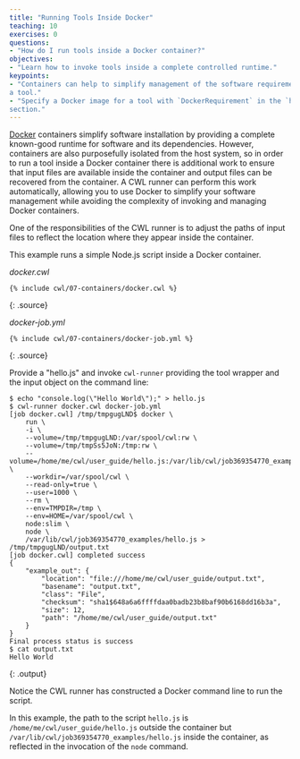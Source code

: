 ```yaml
---
title: "Running Tools Inside Docker"
teaching: 10
exercises: 0
questions:
- "How do I run tools inside a Docker container?"
objectives:
- "Learn how to invoke tools inside a complete controlled runtime."
keypoints:
- "Containers can help to simplify management of the software requirements of
a tool."
- "Specify a Docker image for a tool with `DockerRequirement` in the `hints`
section."
---
```

[Docker][docker] containers simplify software installation by providing a
complete known-good runtime for software and its dependencies.  However,
containers are also purposefully isolated from the host system, so in
order to run a tool inside a Docker container there is additional work to
ensure that input files are available inside the container and output
files can be recovered from the container.  A CWL runner can perform this work
automatically, allowing you to use Docker to simplify your software
management while avoiding the complexity of invoking and managing Docker
containers.

One of the responsibilities of the CWL runner is to adjust the paths of
input files to reflect the location where they appear inside the container.  


This example runs a simple Node.js script inside a Docker container.

*docker.cwl*

~~~
{% include cwl/07-containers/docker.cwl %}
~~~
{: .source}

*docker-job.yml*

~~~
{% include cwl/07-containers/docker-job.yml %}
~~~
{: .source}

Provide a "hello.js" and invoke `cwl-runner` providing the tool wrapper and the
input object on the command line:

~~~
$ echo "console.log(\"Hello World\");" > hello.js
$ cwl-runner docker.cwl docker-job.yml
[job docker.cwl] /tmp/tmpgugLND$ docker \
    run \
    -i \
    --volume=/tmp/tmpgugLND:/var/spool/cwl:rw \
    --volume=/tmp/tmpSs5JoN:/tmp:rw \
    --volume=/home/me/cwl/user_guide/hello.js:/var/lib/cwl/job369354770_examples/hello.js:ro \
    --workdir=/var/spool/cwl \
    --read-only=true \
    --user=1000 \
    --rm \
    --env=TMPDIR=/tmp \
    --env=HOME=/var/spool/cwl \
    node:slim \
    node \
    /var/lib/cwl/job369354770_examples/hello.js > /tmp/tmpgugLND/output.txt
[job docker.cwl] completed success
{
    "example_out": {
        "location": "file:///home/me/cwl/user_guide/output.txt",
        "basename": "output.txt",
        "class": "File",
        "checksum": "sha1$648a6a6ffffdaa0badb23b8baf90b6168dd16b3a",
        "size": 12,
        "path": "/home/me/cwl/user_guide/output.txt"
    }
}
Final process status is success
$ cat output.txt
Hello World
~~~
{: .output}

Notice the CWL runner has constructed a Docker command line to run the
script.  

In this example, the path to the script `hello.js` is `/home/me/cwl/user_guide/hello.js`
outside the container but `/var/lib/cwl/job369354770_examples/hello.js` inside
the container, as reflected in the invocation of the `node` command.


[docker]: https://docker.io
